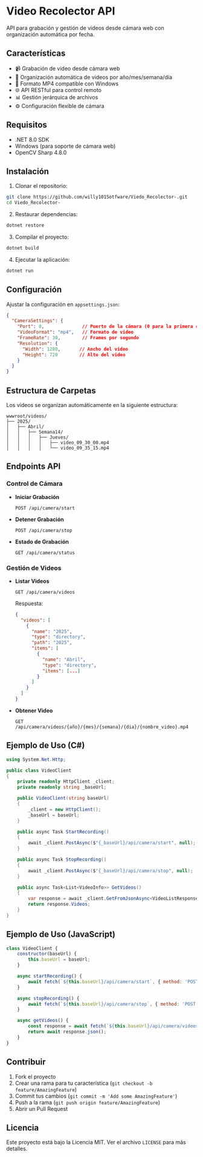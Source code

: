 # Video Recolector API

API para grabación y gestión de videos desde cámara web con organización automática por fecha.

## Características

- 📹 Grabación de video desde cámara web
- 📁 Organización automática de videos por año/mes/semana/día
- 🎥 Formato MP4 compatible con Windows
- 🌐 API RESTful para control remoto
- 📊 Gestión jerárquica de archivos
- ⚙️ Configuración flexible de cámara

## Requisitos

- .NET 8.0 SDK
- Windows (para soporte de cámara web)
- OpenCV Sharp 4.8.0

## Instalación

1. Clonar el repositorio:
```bash
git clone https://github.com/willy101Sotfware/Viedo_Recolector-.git
cd Viedo_Recolector-
```

2. Restaurar dependencias:
```bash
dotnet restore
```

3. Compilar el proyecto:
```bash
dotnet build
```

4. Ejecutar la aplicación:
```bash
dotnet run
```

## Configuración

Ajustar la configuración en `appsettings.json`:

```json
{
  "CameraSettings": {
    "Port": 0,              // Puerto de la cámara (0 para la primera cámara)
    "VideoFormat": "mp4",   // Formato de video
    "FrameRate": 30,        // Frames por segundo
    "Resolution": {
      "Width": 1280,       // Ancho del video
      "Height": 720        // Alto del video
    }
  }
}
```

## Estructura de Carpetas

Los videos se organizan automáticamente en la siguiente estructura:
```
wwwroot/videos/
├── 2025/
│   ├── Abril/
│   │   ├── Semana14/
│   │   │   ├── Jueves/
│   │   │   │   ├── video_09_30_00.mp4
│   │   │   │   └── video_09_35_15.mp4
```

## Endpoints API

### Control de Cámara

- **Iniciar Grabación**
  ```http
  POST /api/camera/start
  ```

- **Detener Grabación**
  ```http
  POST /api/camera/stop
  ```

- **Estado de Grabación**
  ```http
  GET /api/camera/status
  ```

### Gestión de Videos

- **Listar Videos**
  ```http
  GET /api/camera/videos
  ```
  Respuesta:
  ```json
  {
    "videos": [
      {
        "name": "2025",
        "type": "directory",
        "path": "2025",
        "items": [
          {
            "name": "Abril",
            "type": "directory",
            "items": [...]
          }
        ]
      }
    ]
  }
  ```

- **Obtener Video**
  ```http
  GET /api/camera/videos/{año}/{mes}/{semana}/{dia}/{nombre_video}.mp4
  ```

## Ejemplo de Uso (C#)

```csharp
using System.Net.Http;

public class VideoClient
{
    private readonly HttpClient _client;
    private readonly string _baseUrl;

    public VideoClient(string baseUrl)
    {
        _client = new HttpClient();
        _baseUrl = baseUrl;
    }

    public async Task StartRecording()
    {
        await _client.PostAsync($"{_baseUrl}/api/camera/start", null);
    }

    public async Task StopRecording()
    {
        await _client.PostAsync($"{_baseUrl}/api/camera/stop", null);
    }

    public async Task<List<VideoInfo>> GetVideos()
    {
        var response = await _client.GetFromJsonAsync<VideoListResponse>($"{_baseUrl}/api/camera/videos");
        return response.Videos;
    }
}
```

## Ejemplo de Uso (JavaScript)

```javascript
class VideoClient {
    constructor(baseUrl) {
        this.baseUrl = baseUrl;
    }

    async startRecording() {
        await fetch(`${this.baseUrl}/api/camera/start`, { method: 'POST' });
    }

    async stopRecording() {
        await fetch(`${this.baseUrl}/api/camera/stop`, { method: 'POST' });
    }

    async getVideos() {
        const response = await fetch(`${this.baseUrl}/api/camera/videos`);
        return await response.json();
    }
}
```

## Contribuir

1. Fork el proyecto
2. Crear una rama para tu característica (`git checkout -b feature/AmazingFeature`)
3. Commit tus cambios (`git commit -m 'Add some AmazingFeature'`)
4. Push a la rama (`git push origin feature/AmazingFeature`)
5. Abrir un Pull Request

## Licencia

Este proyecto está bajo la Licencia MIT. Ver el archivo `LICENSE` para más detalles.
